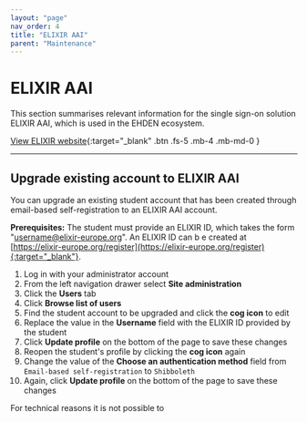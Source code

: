 ```yaml
---
layout: "page"
nav_order: 4
title: "ELIXIR AAI"
parent: "Maintenance"
---
```

# ELIXIR AAI
This section summarises relevant information for the single sign-on solution ELIXIR AAI, which is used in the EHDEN ecosystem.

[View ELIXIR website](https://elixir-europe.org){:target="_blank" .btn .fs-5 .mb-4 .mb-md-0 }

---

## Upgrade existing account to ELIXIR AAI
You can upgrade an existing student account that has been created through email-based self-registration to an ELIXIR AAI account.

**Prerequisites:** The student must provide an ELIXIR ID, which takes the form "username@elixir-europe.org". An ELIXIR ID can b e created at [https://elixir-europe.org/register](https://elixir-europe.org/register){:target="_blank"}.

1. Log in with your administrator account
2. From the left navigation drawer select **Site administration**
3. Click the **Users** tab
4. Click **Browse list of users**
5. Find the student account to be upgraded and click the **cog icon** to edit
6. Replace the value in the **Username** field with the ELIXIR ID provided by the student
7. Click **Update profile** on the bottom of the page to save these changes
8. Reopen the student's profile by clicking the **cog icon** again
9. Change the value of the **Choose an authentication method** field from `Email-based self-registration` to `Shibboleth`
10. Again, click **Update profile** on the bottom of the page to save these changes

For technical reasons it is not possible to
